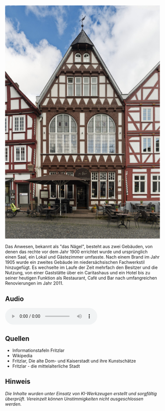 ![Haus Nägle](./images/fritzlar/p9.jpg)

Das Anwesen, bekannt als "das Nägel", besteht aus zwei Gebäuden, von denen das rechte vor dem Jahr 1900 errichtet wurde und ursprünglich einen Saal, ein Lokal und Gästezimmer umfasste. Nach einem Brand im Jahr 1905 wurde ein zweites Gebäude im niedersächsischen Fachwerkstil hinzugefügt. Es wechselte im Laufe der Zeit mehrfach den Besitzer und die Nutzung, von einer Gaststätte über ein Caritashaus und ein Hotel bis zu seiner heutigen Funktion als Restaurant, Café und Bar nach umfangreichen Renovierungen im Jahr 2011.

## Audio

<audio controls class="full-width-audio">
  <source src="locales/fritzlar/de/p9.mp3" type="audio/mpeg">
  Dein Browser unterstützt kein Audioelement.
</audio>

## Quellen

- Informationstafeln Fritzlar
- Wikipedia
- Fritzlar, Die alte Dom- und Kaiserstadt und ihre Kunstschätze
- Fritzlar - die mittelalterliche Stadt

## Hinweis

_Die Inhalte wurden unter Einsatz von KI-Werkzeugen erstellt und sorgfältig überprüft. Vereinzelt können Unstimmigkeiten nicht ausgeschlossen werden._